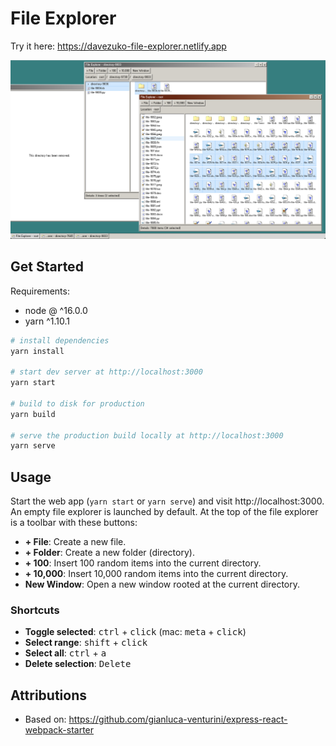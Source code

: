 # File Explorer

Try it here: https://davezuko-file-explorer.netlify.app

![File Explorer](./preview.png)

## Get Started

Requirements:

-   node @ ^16.0.0
-   yarn ^1.10.1

```sh
# install dependencies
yarn install

# start dev server at http://localhost:3000
yarn start

# build to disk for production
yarn build

# serve the production build locally at http://localhost:3000
yarn serve
```

## Usage

Start the web app (`yarn start` or `yarn serve`) and visit http://localhost:3000. An empty file explorer is launched by default. At the top of the file explorer is a toolbar with these buttons:

-   **+ File**: Create a new file.
-   **+ Folder**: Create a new folder (directory).
-   **+ 100**: Insert 100 random items into the current directory.
-   **+ 10,000**: Insert 10,000 random items into the current directory.
-   **New Window**: Open a new window rooted at the current directory.

### Shortcuts

-   **Toggle selected**: <kbd>ctrl</kbd> + <kbd>click</kbd> (mac: <kbd>meta</kbd> + <kbd>click</kbd>)
-   **Select range**: <kbd>shift</kbd> + <kbd>click</kbd>
-   **Select all**: <kbd>ctrl</kbd> + <kbd>a</kbd>
-   **Delete selection**: <kbd>Delete</kbd>

## Attributions

-   Based on: https://github.com/gianluca-venturini/express-react-webpack-starter
